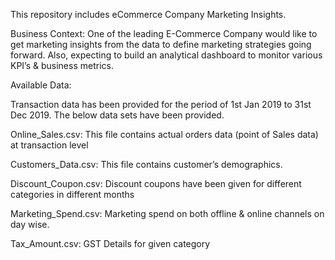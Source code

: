 This repository includes eCommerce Company Marketing Insights.

Business Context:
One of the leading E-Commerce Company would like to get marketing insights from the data to define marketing strategies going forward. Also, expecting to build an analytical dashboard to monitor various KPI’s & business metrics.

Available Data:

Transaction data has been provided for the period of 1st Jan 2019 to 31st Dec 2019. The below data sets have been provided.

Online_Sales.csv: This file contains actual orders data (point of Sales data) at transaction level

Customers_Data.csv: This file contains customer’s demographics.

Discount_Coupon.csv: Discount coupons have been given for different categories in different months

Marketing_Spend.csv: Marketing spend on both offline & online channels on day wise.

Tax_Amount.csv: GST Details for given category
